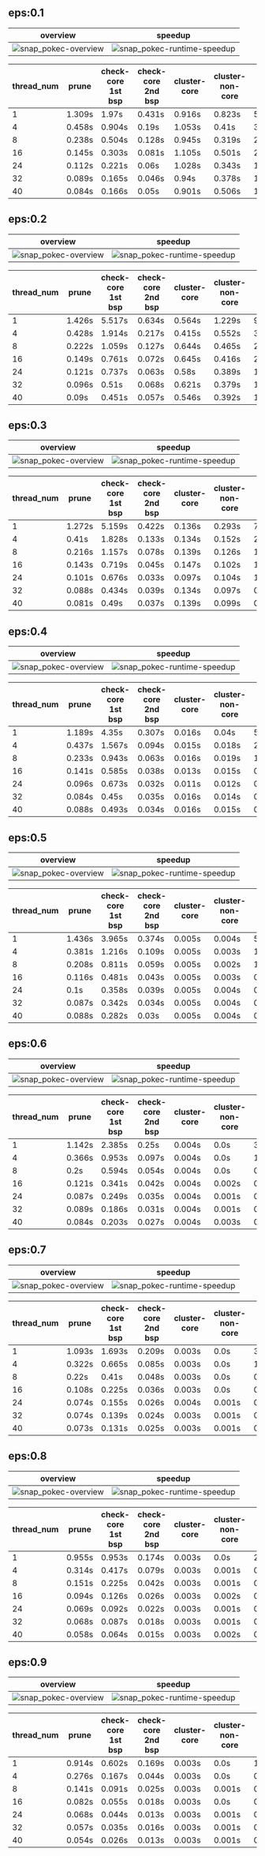 ## eps:0.1

overview | speedup
--- | ---
![snap_pokec-overview](../../figures/scalability_new2_opt_scheduler/snap_pokec-eps:0.1-min_pts:5-overview.png) | ![snap_pokec-runtime-speedup](../../figures/scalability_new2_opt_scheduler/snap_pokec-eps:0.1-min_pts:5-runtime-speedup.png)

thread_num | prune | check-core 1st bsp | check-core 2nd bsp | cluster-core | cluster-non-core | total | total speedup
--- | --- | --- | --- | --- | --- | --- | ---
1 | 1.309s | 1.97s | 0.431s | 0.916s | 0.823s | 5.468s | 1.000
4 | 0.458s | 0.904s | 0.19s | 1.053s | 0.41s | 3.033s | 1.803
8 | 0.238s | 0.504s | 0.128s | 0.945s | 0.319s | 2.151s | 2.542
16 | 0.145s | 0.303s | 0.081s | 1.105s | 0.501s | 2.153s | 2.540
24 | 0.112s | 0.221s | 0.06s | 1.028s | 0.343s | 1.78s | 3.072
32 | 0.089s | 0.165s | 0.046s | 0.94s | 0.378s | 1.635s | 3.344
40 | 0.084s | 0.166s | 0.05s | 0.901s | 0.506s | 1.725s | 3.170

## eps:0.2

overview | speedup
--- | ---
![snap_pokec-overview](../../figures/scalability_new2_opt_scheduler/snap_pokec-eps:0.2-min_pts:5-overview.png) | ![snap_pokec-runtime-speedup](../../figures/scalability_new2_opt_scheduler/snap_pokec-eps:0.2-min_pts:5-runtime-speedup.png)

thread_num | prune | check-core 1st bsp | check-core 2nd bsp | cluster-core | cluster-non-core | total | total speedup
--- | --- | --- | --- | --- | --- | --- | ---
1 | 1.426s | 5.517s | 0.634s | 0.564s | 1.229s | 9.387s | 1.000
4 | 0.428s | 1.914s | 0.217s | 0.415s | 0.552s | 3.545s | 2.648
8 | 0.222s | 1.059s | 0.127s | 0.644s | 0.465s | 2.54s | 3.696
16 | 0.149s | 0.761s | 0.072s | 0.645s | 0.416s | 2.068s | 4.539
24 | 0.121s | 0.737s | 0.063s | 0.58s | 0.389s | 1.911s | 4.912
32 | 0.096s | 0.51s | 0.068s | 0.621s | 0.379s | 1.698s | 5.528
40 | 0.09s | 0.451s | 0.057s | 0.546s | 0.392s | 1.557s | 6.029

## eps:0.3

overview | speedup
--- | ---
![snap_pokec-overview](../../figures/scalability_new2_opt_scheduler/snap_pokec-eps:0.3-min_pts:5-overview.png) | ![snap_pokec-runtime-speedup](../../figures/scalability_new2_opt_scheduler/snap_pokec-eps:0.3-min_pts:5-runtime-speedup.png)

thread_num | prune | check-core 1st bsp | check-core 2nd bsp | cluster-core | cluster-non-core | total | total speedup
--- | --- | --- | --- | --- | --- | --- | ---
1 | 1.272s | 5.159s | 0.422s | 0.136s | 0.293s | 7.299s | 1.000
4 | 0.41s | 1.828s | 0.133s | 0.134s | 0.152s | 2.673s | 2.731
8 | 0.216s | 1.157s | 0.078s | 0.139s | 0.126s | 1.731s | 4.217
16 | 0.143s | 0.719s | 0.045s | 0.147s | 0.102s | 1.173s | 6.223
24 | 0.101s | 0.676s | 0.033s | 0.097s | 0.104s | 1.023s | 7.135
32 | 0.088s | 0.434s | 0.039s | 0.134s | 0.097s | 0.808s | 9.033
40 | 0.081s | 0.49s | 0.037s | 0.139s | 0.099s | 0.864s | 8.448

## eps:0.4

overview | speedup
--- | ---
![snap_pokec-overview](../../figures/scalability_new2_opt_scheduler/snap_pokec-eps:0.4-min_pts:5-overview.png) | ![snap_pokec-runtime-speedup](../../figures/scalability_new2_opt_scheduler/snap_pokec-eps:0.4-min_pts:5-runtime-speedup.png)

thread_num | prune | check-core 1st bsp | check-core 2nd bsp | cluster-core | cluster-non-core | total | total speedup
--- | --- | --- | --- | --- | --- | --- | ---
1 | 1.189s | 4.35s | 0.307s | 0.016s | 0.04s | 5.912s | 1.000
4 | 0.437s | 1.567s | 0.094s | 0.015s | 0.018s | 2.143s | 2.759
8 | 0.233s | 0.943s | 0.063s | 0.016s | 0.019s | 1.285s | 4.601
16 | 0.141s | 0.585s | 0.038s | 0.013s | 0.015s | 0.804s | 7.353
24 | 0.096s | 0.673s | 0.032s | 0.011s | 0.012s | 0.834s | 7.089
32 | 0.084s | 0.45s | 0.035s | 0.016s | 0.014s | 0.612s | 9.660
40 | 0.088s | 0.493s | 0.034s | 0.016s | 0.015s | 0.66s | 8.958

## eps:0.5

overview | speedup
--- | ---
![snap_pokec-overview](../../figures/scalability_new2_opt_scheduler/snap_pokec-eps:0.5-min_pts:5-overview.png) | ![snap_pokec-runtime-speedup](../../figures/scalability_new2_opt_scheduler/snap_pokec-eps:0.5-min_pts:5-runtime-speedup.png)

thread_num | prune | check-core 1st bsp | check-core 2nd bsp | cluster-core | cluster-non-core | total | total speedup
--- | --- | --- | --- | --- | --- | --- | ---
1 | 1.436s | 3.965s | 0.374s | 0.005s | 0.004s | 5.794s | 1.000
4 | 0.381s | 1.216s | 0.109s | 0.005s | 0.003s | 1.725s | 3.359
8 | 0.208s | 0.811s | 0.059s | 0.005s | 0.002s | 1.096s | 5.286
16 | 0.116s | 0.481s | 0.043s | 0.005s | 0.003s | 0.659s | 8.792
24 | 0.1s | 0.358s | 0.039s | 0.005s | 0.004s | 0.519s | 11.164
32 | 0.087s | 0.342s | 0.034s | 0.005s | 0.004s | 0.485s | 11.946
40 | 0.088s | 0.282s | 0.03s | 0.005s | 0.004s | 0.422s | 13.730

## eps:0.6

overview | speedup
--- | ---
![snap_pokec-overview](../../figures/scalability_new2_opt_scheduler/snap_pokec-eps:0.6-min_pts:5-overview.png) | ![snap_pokec-runtime-speedup](../../figures/scalability_new2_opt_scheduler/snap_pokec-eps:0.6-min_pts:5-runtime-speedup.png)

thread_num | prune | check-core 1st bsp | check-core 2nd bsp | cluster-core | cluster-non-core | total | total speedup
--- | --- | --- | --- | --- | --- | --- | ---
1 | 1.142s | 2.385s | 0.25s | 0.004s | 0.0s | 3.791s | 1.000
4 | 0.366s | 0.953s | 0.097s | 0.004s | 0.0s | 1.431s | 2.649
8 | 0.2s | 0.594s | 0.054s | 0.004s | 0.0s | 0.864s | 4.388
16 | 0.121s | 0.341s | 0.042s | 0.004s | 0.002s | 0.522s | 7.262
24 | 0.087s | 0.249s | 0.035s | 0.004s | 0.001s | 0.388s | 9.771
32 | 0.089s | 0.186s | 0.031s | 0.004s | 0.001s | 0.323s | 11.737
40 | 0.084s | 0.203s | 0.027s | 0.004s | 0.003s | 0.332s | 11.419

## eps:0.7

overview | speedup
--- | ---
![snap_pokec-overview](../../figures/scalability_new2_opt_scheduler/snap_pokec-eps:0.7-min_pts:5-overview.png) | ![snap_pokec-runtime-speedup](../../figures/scalability_new2_opt_scheduler/snap_pokec-eps:0.7-min_pts:5-runtime-speedup.png)

thread_num | prune | check-core 1st bsp | check-core 2nd bsp | cluster-core | cluster-non-core | total | total speedup
--- | --- | --- | --- | --- | --- | --- | ---
1 | 1.093s | 1.693s | 0.209s | 0.003s | 0.0s | 3.009s | 1.000
4 | 0.322s | 0.665s | 0.085s | 0.003s | 0.0s | 1.085s | 2.773
8 | 0.22s | 0.41s | 0.048s | 0.003s | 0.0s | 0.692s | 4.348
16 | 0.108s | 0.225s | 0.036s | 0.003s | 0.0s | 0.384s | 7.836
24 | 0.074s | 0.155s | 0.026s | 0.004s | 0.001s | 0.27s | 11.144
32 | 0.074s | 0.139s | 0.024s | 0.003s | 0.001s | 0.251s | 11.988
40 | 0.073s | 0.131s | 0.025s | 0.003s | 0.001s | 0.245s | 12.282

## eps:0.8

overview | speedup
--- | ---
![snap_pokec-overview](../../figures/scalability_new2_opt_scheduler/snap_pokec-eps:0.8-min_pts:5-overview.png) | ![snap_pokec-runtime-speedup](../../figures/scalability_new2_opt_scheduler/snap_pokec-eps:0.8-min_pts:5-runtime-speedup.png)

thread_num | prune | check-core 1st bsp | check-core 2nd bsp | cluster-core | cluster-non-core | total | total speedup
--- | --- | --- | --- | --- | --- | --- | ---
1 | 0.955s | 0.953s | 0.174s | 0.003s | 0.0s | 2.095s | 1.000
4 | 0.314s | 0.417s | 0.079s | 0.003s | 0.001s | 0.827s | 2.533
8 | 0.151s | 0.225s | 0.042s | 0.003s | 0.001s | 0.434s | 4.827
16 | 0.094s | 0.126s | 0.026s | 0.003s | 0.002s | 0.264s | 7.936
24 | 0.069s | 0.092s | 0.022s | 0.003s | 0.001s | 0.197s | 10.635
32 | 0.068s | 0.087s | 0.018s | 0.003s | 0.001s | 0.189s | 11.085
40 | 0.058s | 0.064s | 0.015s | 0.003s | 0.002s | 0.152s | 13.783

## eps:0.9

overview | speedup
--- | ---
![snap_pokec-overview](../../figures/scalability_new2_opt_scheduler/snap_pokec-eps:0.9-min_pts:5-overview.png) | ![snap_pokec-runtime-speedup](../../figures/scalability_new2_opt_scheduler/snap_pokec-eps:0.9-min_pts:5-runtime-speedup.png)

thread_num | prune | check-core 1st bsp | check-core 2nd bsp | cluster-core | cluster-non-core | total | total speedup
--- | --- | --- | --- | --- | --- | --- | ---
1 | 0.914s | 0.602s | 0.169s | 0.003s | 0.0s | 1.7s | 1.000
4 | 0.276s | 0.167s | 0.044s | 0.003s | 0.0s | 0.502s | 3.386
8 | 0.141s | 0.091s | 0.025s | 0.003s | 0.001s | 0.273s | 6.227
16 | 0.082s | 0.055s | 0.018s | 0.003s | 0.0s | 0.17s | 10.000
24 | 0.068s | 0.044s | 0.013s | 0.003s | 0.001s | 0.142s | 11.972
32 | 0.057s | 0.035s | 0.016s | 0.003s | 0.001s | 0.124s | 13.710
40 | 0.054s | 0.026s | 0.013s | 0.003s | 0.001s | 0.109s | 15.596

